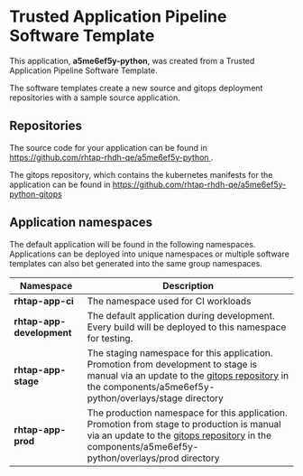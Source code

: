# Trusted Application Pipeline Software Template

This application, **a5me6ef5y-python**, was created from a Trusted Application Pipeline Software Template.

The software templates create a new source and gitops deployment repositories with a sample source application. 

## Repositories

The source code for your application can be found in [https://github.com/rhtap-rhdh-qe/a5me6ef5y-python ](https://github.com/rhtap-rhdh-qe/a5me6ef5y-python ).
 
The gitops repository, which contains the kubernetes manifests for the application can be found in 
[https://github.com/rhtap-rhdh-qe/a5me6ef5y-python-gitops ](https://github.com/rhtap-rhdh-qe/a5me6ef5y-python-gitops ) 

## Application namespaces 

The default application will be found in the following namespaces. Applications can be deployed into unique namespaces or multiple software templates can also bet generated into the same group namespaces.  

|  Namespace   |  Description   |  
| -------- | -------- |
| **rhtap-app-ci** | The namespace used for CI workloads |
| **rhtap-app-development** | The default application during development. Every build will be deployed to this namespace for testing. |
| **rhtap-app-stage** | The staging namespace for this application. Promotion from development to stage is manual via an update to the [gitops repository](https://github.com/rhtap-rhdh-qe/a5me6ef5y-python-gitops ) in the components/a5me6ef5y-python/overlays/stage directory |
| **rhtap-app-prod** | The production namespace for this application. Promotion from stage to production is manual via an update to the [gitops repository](https://github.com/rhtap-rhdh-qe/a5me6ef5y-python-gitops ) in the components/a5me6ef5y-python/overlays/prod directory |
